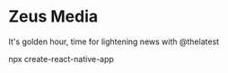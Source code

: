 # Zeus Media

It's golden hour, time for lightening news with @thelatest




npx create-react-native-app 

